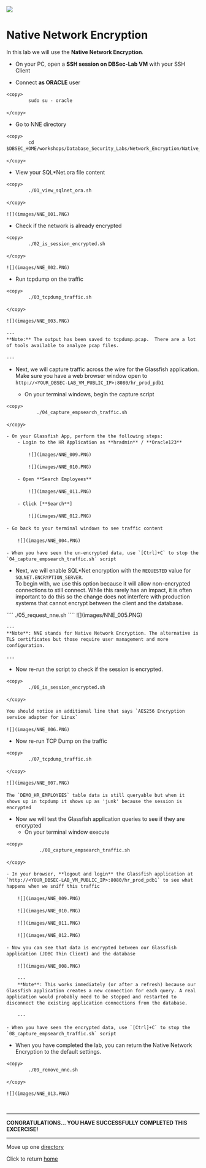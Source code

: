 ﻿![](../../../images/banner_NetEncrypt.PNG)

# Native Network Encryption

In this lab we will use the **Native Network Encryption**.

- On your PC, open a **SSH session on DBSec-Lab VM** with your SSH Client

- Connect **as ORACLE** user
````
<copy>
		sudo su - oracle

</copy>
````
- Go to NNE directory
````
<copy>
        cd $DBSEC_HOME/workshops/Database_Security_Labs/Network_Encryption/Native_Network_Encryption
 
</copy>
````       
- View your SQL*Net.ora file content
````
<copy>
        ./01_view_sqlnet_ora.sh

</copy>
````
    ![](images/NNE_001.PNG)
    
- Check if the network is already encrypted
````
<copy>
        ./02_is_session_encrypted.sh

</copy>
````
    ![](images/NNE_002.PNG)

- Run tcpdump on the traffic
````
<copy>
        ./03_tcpdump_traffic.sh

</copy>
````    
    ![](images/NNE_003.PNG)

    ---
    **Note:** The output has been saved to tcpdump.pcap.  There are a lot of tools available to analyze pcap files. 
    
    ---
 
- Next, we will capture traffic across the wire for the Glassfish application.<br>
 Make sure you have a web browser window open to `http://<YOUR_DBSEC-LAB_VM_PUBLIC_IP>:8080/hr_prod_pdb1`
   
    - On your terminal windows, begin the capture script
 ````
<copy>
            ./04_capture_empsearch_traffic.sh

</copy>
````    
    - On your Glassfish App, perform the the following steps:
        - Login to the HR Application as **hradmin** / **Oracle123**

            ![](images/NNE_009.PNG)

            ![](images/NNE_010.PNG)

        - Open **Search Employees**

            ![](images/NNE_011.PNG)

        - Click [**Search**]

            ![](images/NNE_012.PNG)

    - Go back to your terminal windows to see traffic content

        ![](images/NNE_004.PNG)

    - When you have seen the un-encrypted data, use `[Ctrl]+C` to stop the `04_capture_empsearch_traffic.sh` script

- Next, we will enable SQL*Net encryption with the `REQUESTED` value for `SQLNET.ENCRYPTION_SERVER`.<br>
To begin with, we use this option because it will allow non-encrypted connections to still connect. While this rarely has an impact, it is often important to do this so the change does not interfere with production systems that cannot encrypt between the client and the database. 
<copy>
````
        ./05_request_nne.sh

</copy>
````
    ![](images/NNE_005.PNG)

    ---
    **Note**: NNE stands for Native Network Encryption. The alternative is TLS certificates but those require user management and more configuration. 

    ---

- Now re-run the script to check if the session is encrypted. 
````
<copy>
        ./06_is_session_encrypted.sh
 
</copy>
````   
    You should notice an additional line that says `AES256 Encryption service adapter for Linux`

    ![](images/NNE_006.PNG)

- Now re-run TCP Dump on the traffic
````
<copy>
        ./07_tcpdump_traffic.sh

</copy>
````
    ![](images/NNE_007.PNG)

    The `DEMO_HR_EMPLOYEES` table data is still queryable but when it shows up in tcpdump it shows up as 'junk' because the session is encrypted

- Now we will test the Glassfish application queries to see if they are encrypted
    - On your terminal window execute
````
<copy>
            ./08_capture_empsearch_traffic.sh

</copy>
````
    - In your browser, **logout and login** the Glassfish application at `http://<YOUR_DBSEC-LAB_VM_PUBLIC_IP>:8080/hr_prod_pdb1` to see what happens when we sniff this traffic

        ![](images/NNE_009.PNG)

        ![](images/NNE_010.PNG)

        ![](images/NNE_011.PNG)

        ![](images/NNE_012.PNG)

    - Now you can see that data is encrypted between our Glassfish application (JDBC Thin Client) and the database

        ![](images/NNE_008.PNG)

        ---
        **Note**: This works immediately (or after a refresh) because our Glassfish application creates a new connection for each query. A real application would probably need to be stopped and restarted to disconnect the existing application connections from the database.
    
        ---

    - When you have seen the encrypted data, use `[Ctrl]+C` to stop the `08_capture_empsearch_traffic.sh` script

- When you have completed the lab, you can return the Native Network Encryption to the default settings.
````
<copy>
        ./09_remove_nne.sh

</copy>
````
    ![](images/NNE_013.PNG)
<br>

---
**CONGRATULATIONS... YOU HAVE SUCCESSFULLY COMPLETED THIS EXCERCISE!**

---
Move up one [directory](../README.md)

Click to return [home](/README.md)
